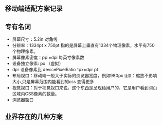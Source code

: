 ## 移动端适配方案记录

## 专有名词
* 屏幕尺寸：5.2in  对角线
* 分辨率：1334pt x 750pt 指的是屏幕上垂直有1334个物理像素，水平有750个物理像素。
* 屏幕像素密度：ppi=dpi 每英寸像素数
* 设备独立像素: px （虚拟）
* dpr  设备像素比 devicePixelRatio  1px=dpr pt
* 布局视口：移动端一般大于实际的浏览器宽度，例如980px `注意`：缩放不影响大小,只是屏幕范围内能看到的css 变得更多 
* 视觉视口：对于视觉视口来说，这个东西是呈现给用户的，它是用户看到网页区域内CSS像素的数量。
* 浏览器窗口
## 业界存在的几种方案